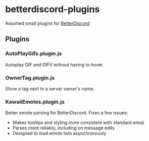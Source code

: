 # betterdiscord-plugins
Assorted small plugins for [BetterDiscord](https://github.com/Jiiks/BetterDiscordApp)

## Plugins

### AutoPlayGifs.plugin.js
Autoplay GIF and GIFV without having to hover.

### OwnerTag.plugin.js
Show a tag next to a server owner's name.

### KawaiiEmotes.plugin.js
Better emote parsing for BetterDiscord. Fixes a few issues:

- Makes tooltips and styling more consistent with standard emoji
- Parses more reliably, including on message edits
- Designed to load emote lists asynchronously
